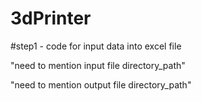 # 3dPrinter
#step1 - code for input data into excel file

"need to mention input file directory_path"

"need to mention output file directory_path"
